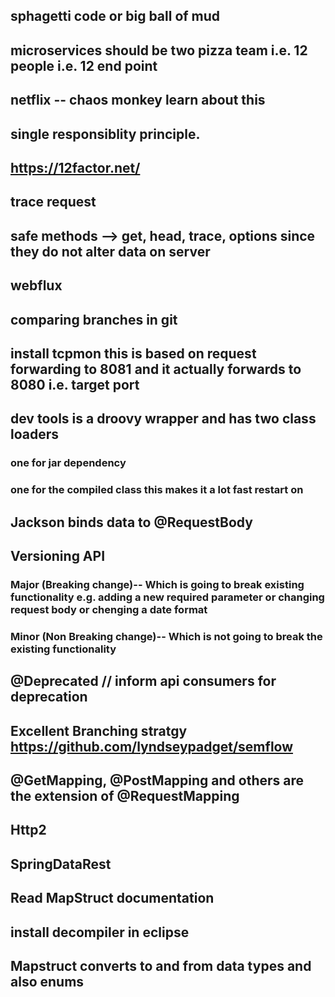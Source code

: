 ## sphagetti code or big ball of mud
## microservices should be two pizza team i.e. 12 people i.e. 12 end point
## netflix -- chaos monkey learn about this
## single responsiblity principle.
## https://12factor.net/
## trace request
## safe methods --> get, head, trace, options since they do not alter data on server
## webflux
## comparing branches in git
## install tcpmon this is based on request forwarding to 8081 and it actually forwards to 8080 i.e. target port
## dev tools is a droovy wrapper and has two class loaders
### one for jar dependency
### one for the compiled class this makes it a lot fast restart on
## Jackson binds data to @RequestBody
##  Versioning API
### Major (Breaking change)-- Which is going to break existing functionality e.g. adding a new required parameter or changing request body or chenging a date format
### Minor (Non Breaking change)-- Which is not going to break the existing functionality
## @Deprecated // inform api consumers for deprecation
## Excellent Branching stratgy https://github.com/lyndseypadget/semflow
## @GetMapping, @PostMapping and others are the extension of @RequestMapping
## Http2
## SpringDataRest
## Read MapStruct documentation
## install decompiler in eclipse
## Mapstruct converts to and from data types and also enums
